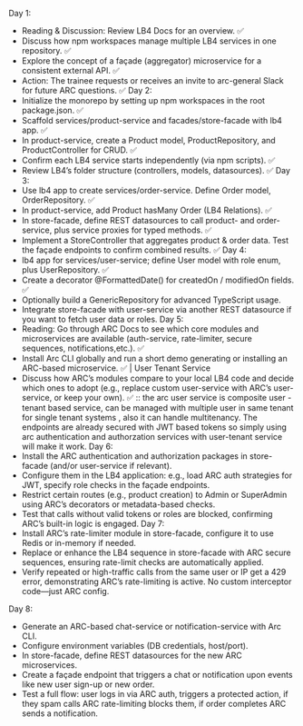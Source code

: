 Day 1:
- Reading & Discussion: Review LB4 Docs for an overview. ✅
- Discuss how npm workspaces manage multiple LB4 services in one repository. ✅
- Explore the concept of a façade (aggregator) microservice for a consistent external API. ✅
- Action: The trainee requests or receives an invite to arc-general Slack for future ARC questions. ✅
Day 2:
- Initialize the monorepo by setting up npm workspaces in the root package.json. ✅
- Scaffold services/product-service and facades/store-facade with lb4 app. ✅
- In product-service, create a Product model, ProductRepository, and ProductController for CRUD. ✅
- Confirm each LB4 service starts independently (via npm scripts). ✅
- Review LB4’s folder structure (controllers, models, datasources). ✅
Day 3:
- Use lb4 app to create services/order-service. Define Order model, OrderRepository. ✅
- In product-service, add Product hasMany Order (LB4 Relations). ✅
- In store-facade, define REST datasources to call product- and order-service, plus service proxies for typed methods. ✅
- Implement a StoreController that aggregates product & order data. Test the façade endpoints to confirm combined results. ✅
Day 4:
- lb4 app for services/user-service; define User model with role enum, plus UserRepository. ✅
- Create a decorator @FormattedDate() for createdOn / modifiedOn fields. ✅
- Optionally build a GenericRepository<T> for advanced TypeScript usage.
- Integrate store-facade with user-service via another REST datasource if you want to fetch user data or roles.
Day 5:
- Reading: Go through ARC Docs to see which core modules and microservices are available (auth-service, rate-limiter, secure sequences, notifications,etc.).  ✅
- Install Arc CLI globally and run a short demo generating or installing an ARC-based microservice. ✅ | User Tenant Service 
- Discuss how ARC’s modules compare to your local LB4 code and decide which ones to adopt (e.g., replace custom user-service with ARC’s user-service, or keep your own). ✅ :: the arc user service is composite user - tenant based service, can be managed with multiple user in same tenant for single tenant systems , also it can handle multitenancy. The endpoints are already secured with JWT based tokens so simply using arc authentication and authorzation services with user-tenant service will make it work.
Day 6:
- Install the ARC authentication and authorization packages in store-facade (and/or user-service if relevant).
- Configure them in the LB4 application: e.g., load ARC auth strategies for JWT, specify role checks in the façade endpoints.
- Restrict certain routes (e.g., product creation) to Admin or SuperAdmin using ARC’s decorators or metadata-based checks.
- Test that calls without valid tokens or roles are blocked, confirming ARC’s built-in logic is engaged.
Day 7:
- Install ARC’s rate-limiter module in store-facade, configure it to use Redis or in-memory if needed.
- Replace or enhance the LB4 sequence in store-facade with ARC secure sequences, ensuring rate-limit checks are automatically applied.
- Verify repeated or high-traffic calls from the same user or IP get a 429 error, demonstrating ARC’s rate-limiting is active. No custom interceptor code—just ARC config.

Day 8:
- Generate an ARC-based chat-service or notification-service with Arc CLI. 
- Configure environment variables (DB credentials, host/port). 
- In store-facade, define REST datasources for the new ARC microservices. 
- Create a façade endpoint that triggers a chat or notification upon events like new user sign-up or new order. 
- Test a full flow: user logs in via ARC auth, triggers a protected action, if they spam calls ARC rate-limiting blocks them, if order completes ARC sends a notification.
